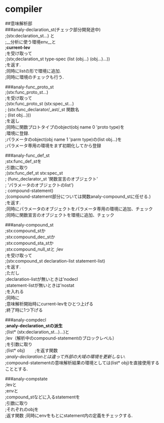 # compiler
##意味解析部  
###analy-declaration_st(チェック部分開発途中)  
;(stx:declaration_st...) と  
;__分析に使う環境env__と   
;__current-lev__  
;を受け取って  
;(stx;declaration_st type-spec (list (obj...) (obj...)...))  
;を返す.  
;同時にlistの形で環境に追加.  
;同時に環境のチェックも行う.  

###analy-func_proto_st  
;(stx:func_proto_st...)  
;を受け取って  
;(stx:func_proto_st (stx:spec_st...)     
;                   (stx:func_declarator/_ast/_st 関数名  
;                                (list obj...)))  
;を返し    
;同時に関数プロトタイプのobject(obj name 0 'proto type)を  
;環境に登録.  
;パラメータのobject(obj name 1 'parm type)の(list obj...)を  
;パラメータ専用の環境をまず初期化してから登録  

###analy-func_def_st  
;stx:func_def_stを  
;引数に取り   
;(stx:func_def_st stx:spec_st   
;                 (func_declarator_st '関数宣言のオブジェクト'  
;                                     'パラメータのオブジェクトのlist')  
;                 compound-statement)  
;(compound-statement部分については関数analy-compound_stに任せる.)  
;を返す.  
;同時にパラメータのオブジェクトをパラメータ専用の環境に追加、チェック  
;同時に関数宣言のオブジェクトを環境に追加、チェック 

###analy-compound_st  
;stx:compound_stか  
;stx:compound_dec_stか  
;stx:compound_sta_stか  
;stx:compound_null_stと 
;lev  
;を受け取って    
;(stx:compound_st declaration-list statement-list)  
;を返す.    
;ただし   
;declaration-listが無いときは'nodecl  
;statement-listが無いときは'nostat  
;を入れる  
;同時に  
;意味解析開始時にcurrent-levをひとつ上げる  
;終了時に1つ下げる  

###analy-compdecl  
;__analy-declaration_stの派生__  
;(list* (stx:declaration_st...)...)と  
;lev（解析中のcompound-statementのブロックレベル）  
;を引数に取り  
;(list* obj)　　
;を返す関数  
;_analy-declarationとは違って外部の大域の環境を更新しない._  
;compound-statementの意味解析結果の環境としては(list* obj)を直接使用することとする.  

###analy-compstate  
;levと  
;envと  
;compound_stなどに入るstatementを  
;引数に取り  
;それぞれのobjを  
;返す関数
;同時にenvをもとにstatement内の定義をチェックする.  











